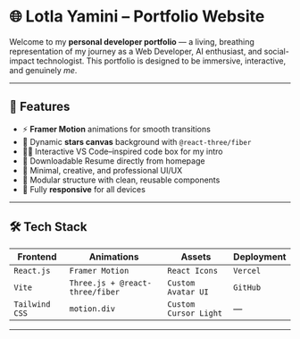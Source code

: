 # 🌐 Lotla Yamini – Portfolio Website

Welcome to my **personal developer portfolio** — a living, breathing representation of my journey as a Web Developer, AI enthusiast, and social-impact technologist. This portfolio is designed to be immersive, interactive, and genuinely _me_.

---

## 💫 Features

- ⚡ **Framer Motion** animations for smooth transitions
- 🌟 Dynamic **stars canvas** background with `@react-three/fiber`
- 👩‍💻 Interactive VS Code–inspired code box for my intro
- 📄 Downloadable Resume directly from homepage
- 🧠 Minimal, creative, and professional UI/UX
- 💬 Modular structure with clean, reusable components
- 📱 Fully **responsive** for all devices

---

## 🛠 Tech Stack

| Frontend | Animations | Assets | Deployment |
|----------|------------|--------|------------|
| `React.js` | `Framer Motion` | `React Icons` | `Vercel` |
| `Vite` | `Three.js + @react-three/fiber` | `Custom Avatar UI` | `GitHub ` |
| `Tailwind CSS` | `motion.div` | `Custom Cursor Light` | — |

---


